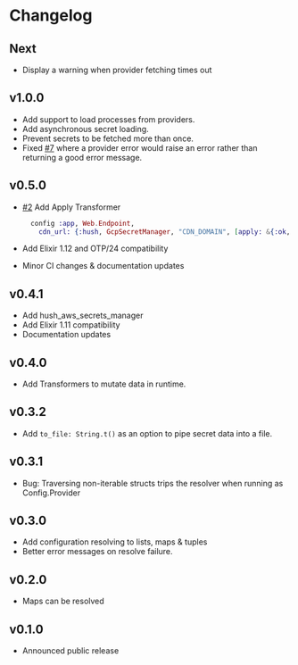 # Changelog

## Next

- Display a warning when provider fetching times out

## v1.0.0

- Add support to load processes from providers.
- Add asynchronous secret loading.
- Prevent secrets to be fetched more than once.
- Fixed [#7](https://github.com/gordalina/hush/issues/7) where a provider error would raise an error rather than returning a good error message.

## v0.5.0

- [#2](https://github.com/gordalina/hush/pull/2) Add Apply Transformer

  ```ex
    config :app, Web.Endpoint,
      cdn_url: {:hush, GcpSecretManager, "CDN_DOMAIN", [apply: &{:ok, "https://" <> &1}]}
  ```
- Add Elixir 1.12 and OTP/24 compatibility
- Minor CI changes & documentation updates

## v0.4.1

- Add hush_aws_secrets_manager
- Add Elixir 1.11 compatibility
- Documentation updates

## v0.4.0

- Add Transformers to mutate data in runtime.

## v0.3.2

- Add `to_file: String.t()` as an option to pipe secret data into a file.

## v0.3.1

- Bug: Traversing non-iterable structs trips the resolver when running as Config.Provider

## v0.3.0

- Add configuration resolving to lists, maps & tuples
- Better error messages on resolve failure.

## v0.2.0

- Maps can be resolved

## v0.1.0

- Announced public release
